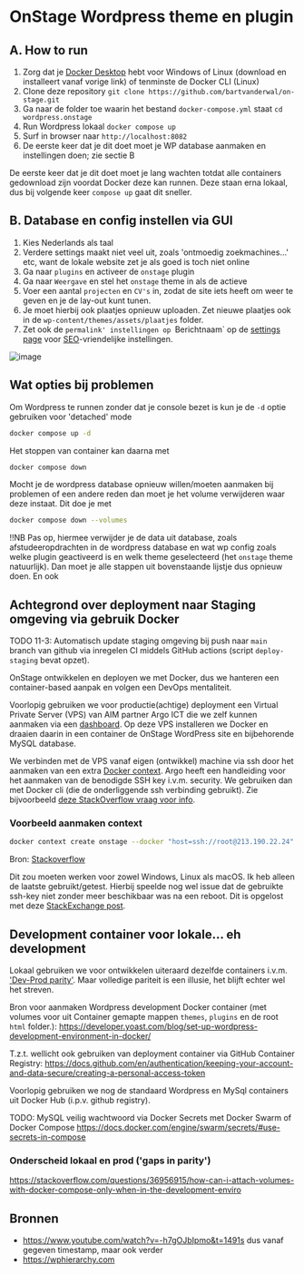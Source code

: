 # OnStage Wordpress theme en plugin

## A. How to run

1. Zorg dat je [Docker Desktop](https://www.docker.com/products/docker-desktop/) hebt voor Windows of Linux (download en installeert vanaf vorige link) of tenminste de Docker CLI (Linux)
2. Clone deze repository `git clone https://github.com/bartvanderwal/on-stage.git`
3. Ga naar de folder toe waarin het bestand `docker-compose.yml` staat `cd wordpress.onstage`
4. Run Wordpress lokaal  `docker compose up`
5. Surf in browser naar `http://localhost:8082`
6. De eerste keer dat je dit doet moet je WP database aanmaken en instellingen doen; zie sectie B

De eerste keer dat je dit doet moet je lang wachten totdat alle containers gedownload zijn voordat Docker deze kan runnen. Deze staan erna lokaal, dus bij volgende keer `compose up` gaat dit sneller.

## B. Database en config instellen via GUI

1. Kies Nederlands als taal
2. Verdere settings maakt niet veel uit, zoals 'ontmoedig zoekmachines...' etc, want de lokale website zet je als goed is toch niet online
3. Ga naar `plugins` en activeer de `onstage` plugin
4. Ga naar `Weergave` en stel het `onstage` theme in als de actieve
5. Voer een aantal `projecten` en `CV's` in, zodat de site iets heeft om weer te geven en je de lay-out kunt tunen.
6. Je moet hierbij ook plaatjes opnieuw uploaden. Zet nieuwe plaatjes ook in de `wp-content/themes/assets/plaatjes` folder.
7. Zet ook de `permalink' instellingen op `Berichtnaam` op de [settings page](http://localhost:8082/wp-admin/options-permalink.php) voor [SEO](https://www.searchenginejournal.com/technical-seo/url-structure/)-vriendelijke instellingen.

![image](https://user-images.githubusercontent.com/3029472/157887972-32f96587-2f54-43b5-ab10-bf4a0f6c559b.png)

## Wat opties bij problemen

Om Wordpress te runnen zonder dat je console bezet is kun je de `-d` optie gebruiken voor 'detached' mode

```bash
docker compose up -d
```

Het stoppen van container kan daarna met

```bash
docker compose down
```

Mocht je de wordpress database opnieuw willen/moeten aanmaken bij problemen of een andere reden dan moet je het volume verwijderen waar deze instaat. Dit doe je met

```bash
docker compose down --volumes
```

!!NB Pas op, hiermee verwijder je de data uit database, zoals afstudeeropdrachten in de wordpress database en wat wp config zoals welke plugin geactiveerd is en welk theme geselecteerd (het `onstage` theme natuurlijk). Dan moet je alle stappen uit bovenstaande lijstje dus opnieuw doen. En ook 

## Achtegrond over deployment naar Staging omgeving via gebruik Docker

TODO 11-3: Automatisch update staging omgeving bij push naar `main` branch van github via inregelen CI middels GitHub actions (script `deploy-staging` bevat opzet).

OnStage ontwikkelen en deployen we met Docker, dus we hanteren een container-based aanpak en volgen een DevOps mentaliteit.

Voorlopig gebruiken we voor productie(achtige) deployment een Virtual Private Server (VPS) van AIM partner Argo ICT die we zelf kunnen aanmaken via een [dashboard](https://cloud.argo-ict.net/#). Op deze VPS installeren we Docker en draaien daarin in een container de OnStage WordPress site en bijbehorende MySQL database.

We verbinden met de VPS vanaf eigen (ontwikkel) machine via ssh door het aanmaken van een extra [Docker context](https://docs.docker.com/engine/context/working-with-contexts/). Argo heeft een handleiding voor het aanmaken van de benodigde SSH key i.v.m. security. We gebruiken dan met Docker cli (die de onderliggende ssh verbinding gebruikt). Zie bijvoorbeeld [deze StackOverflow vraag voor info](https://stackoverflow.com/questions/63868735/docker-context-how-to-use-specific-ssh-key).

### Voorbeeld aanmaken context

```bash
docker context create onstage --docker "host=ssh://root@213.190.22.24"
```

Bron: [Stackoverflow](https://stackoverflow.com/questions/63868735/docker-context-how-to-use-specific-ssh-key#answer-63874993)

Dit zou moeten werken voor zowel Windows, Linux als macOS. Ik heb alleen de laatste gebruikt/getest. Hierbij speelde nog wel issue dat de gebruikte ssh-key niet zonder meer beschikbaar was na een reboot. Dit is opgelost met deze [StackExchange post](https://unix.stackexchange.com/questions/140075/ssh-add-is-not-persistent-between-reboots).

## Development container voor lokale... eh development

Lokaal gebruiken we voor ontwikkelen uiteraard dezelfde containers i.v.m. ['Dev-Prod parity'](https://12factor.net/dev-prod-parity). Maar volledige pariteit is een illusie, het blijft echter wel het streven.

Bron voor aanmaken Wordpress development Docker container (met volumes voor uit Container gemapte mappen `themes`, `plugins` en de root `html` folder.):
<https://developer.yoast.com/blog/set-up-wordpress-development-environment-in-docker/>

T.z.t. wellicht ook gebruiken van deployment container via GitHub Container Registry:
<https://docs.github.com/en/authentication/keeping-your-account-and-data-secure/creating-a-personal-access-token>

Voorlopig gebruiken we nog de standaard Wordpress en MySql containers uit Docker Hub (i.p.v. github registry).

TODO: MySQL veilig wachtwoord via Docker Secrets met Docker Swarm of Docker Compose
<https://docs.docker.com/engine/swarm/secrets/#use-secrets-in-compose>

### Onderscheid lokaal en prod ('gaps in parity')

https://stackoverflow.com/questions/36956915/how-can-i-attach-volumes-with-docker-compose-only-when-in-the-development-enviro

## Bronnen

- <https://www.youtube.com/watch?v=-h7gOJbIpmo&t=1491s> dus vanaf gegeven timestamp, maar ook verder
- <https://wphierarchy.com>
